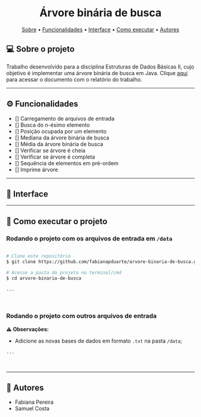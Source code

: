 <h1 align="center"> 
	Árvore binária de busca
</h1>

<p align="center">
 <a href="#-sobre-o-projeto">Sobre</a> •
 <a href="#-funcionalidades">Funcionalidades</a> •
 <a href="#-interface">Interface</a> • 
 <a href="#-como-executar-o-projeto">Como executar</a> •
 <a href="#-autores">Autores</a>
</p>

## 💻 Sobre o projeto

Trabalho desenvolvido para a disciplina Estruturas de Dados Básicas II, cujo objetivo é implementar uma árvore binária de busca em Java.
Clique [aqui](https://docs.google.com/document/d/1VuMgOgqID095fgwAZYU5_QYHJEwqrg5w_-mbAJ7tscA/edit?usp=sharing) para acessar o documento com o relatório do trabalho.

---

## ⚙ Funcionalidades

- [] Carregamento de arquivos de entrada
- [] Busca do n-ésimo elemento
- [] Posição ocupada por um elemento
- [] Mediana da árvore binária de busca
- [] Média da árvore binária de busca
- [] Verificar se árvore é cheia
- [] Verificar se árvore é completa
- [] Sequência de elementos em pré-ordem
- [] Imprime árvore

---

## 🎨 Interface

<!-- <p align="center">
  <img src="./.github/menu.png" alt="Menu" width="400px" style="margin-top: 16px" />
</p> -->

---

## 🚀 Como executar o projeto

### Rodando o projeto com os arquivos de entrada em `/data`

```bash

# Clone este repositório
$ git clone https://github.com/fabianapduarte/arvore-binaria-de-busca.git

# Acesse a pasta do projeto no terminal/cmd
$ cd arvore-binaria-de-busca

...

```

<br />

### Rodando o projeto com outros arquivos de entrada

**⚠ Observações:**

- Adicione as novas bases de dados em formato `.txt` na pasta `/data`;

```bash
...

```

<br />

---

## 👥 Autores

- Fabiana Pereira
- Samuel Costa
